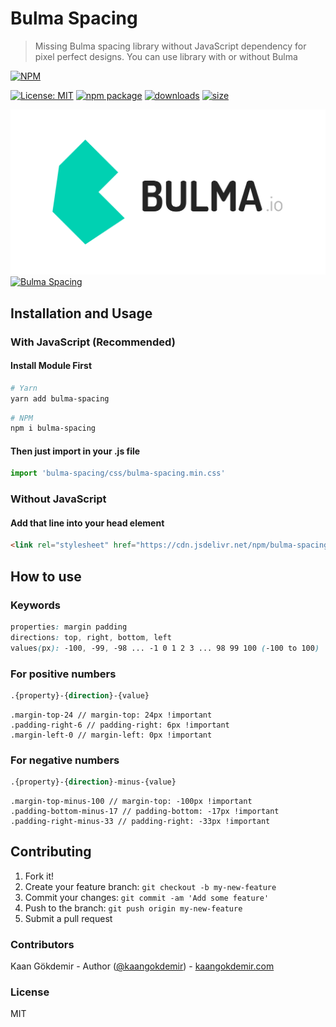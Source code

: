 # Bulma Spacing


> Missing Bulma spacing library without JavaScript dependency for pixel perfect designs. You can use library with or without Bulma 

[![NPM](https://nodei.co/npm/bulma-spacing.png?stars&downloads)](https://nodei.co/npm/bulma-spacing/)

[![License: MIT](https://img.shields.io/badge/License-MIT-yellow.svg)](https://opensource.org/licenses/MIT) [![npm package](https://img.shields.io/npm/v/bulma-spacing.svg)](https://www.npmjs.org/package/bulma-spacing) [![downloads](https://img.shields.io/npm/dt/bulma-spacing.svg)](https://www.npmjs.com/package/bulma-spacing) [![size](https://img.shields.io/bundlephobia/minzip/bulma-spacing)](https://www.npmjs.com/package/bulma-spacing)

<a href="https://bulma.io"><img src="https://raw.githubusercontent.com/jgthms/bulma/master/docs/images/bulma-banner.png" alt="Bulma: a Flexbox CSS framework" style="max-width:100%;" width="600"></a>
<a href="https://github.com/kaangokdemir/bulma-spacing"><img src="https://bulma.io/images/extensions/bulma-spacing.png" alt="Bulma Spacing" style="max-width:100%;" width="600"></a>

## Installation and Usage

### With JavaScript (Recommended)

#### Install Module First

```bash
# Yarn
yarn add bulma-spacing
```
```bash
# NPM
npm i bulma-spacing
```
#### Then just import in your .js file

```javascript
import 'bulma-spacing/css/bulma-spacing.min.css'
```


### Without JavaScript

#### Add that line into your head element

```html
<link rel="stylesheet" href="https://cdn.jsdelivr.net/npm/bulma-spacing/css/bulma-spacing.min.css">
```

## How to use

### Keywords
```css
properties: margin padding
directions: top, right, bottom, left
values(px): -100, -99, -98 ... -1 0 1 2 3 ... 98 99 100 (-100 to 100)
```

### For positive numbers

```css
.{property}-{direction}-{value}
```
```
.margin-top-24 // margin-top: 24px !important
.padding-right-6 // padding-right: 6px !important
.margin-left-0 // margin-left: 0px !important
```
### For negative numbers

```css
.{property}-{direction}-minus-{value}
```
```
.margin-top-minus-100 // margin-top: -100px !important
.padding-bottom-minus-17 // padding-bottom: -17px !important
.padding-right-minus-33 // padding-right: -33px !important
```


## Contributing

1. Fork it!
2. Create your feature branch: `git checkout -b my-new-feature`
3. Commit your changes: `git commit -am 'Add some feature'`
4. Push to the branch: `git push origin my-new-feature`
5. Submit a pull request

### Contributors

Kaan Gökdemir - Author ([@kaangokdemir](https://twitter.com/kaangokdemir)) - [kaangokdemir.com](https://kaangokdemir.com) 

### License

MIT

